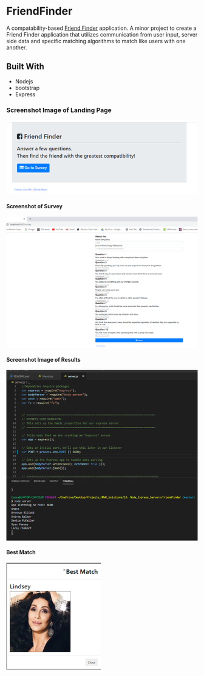 # FriendFinder
A compatability-based [Friend Finder]() application. A minor project to create a Friend Finder application that utilizes communication from user input, server side data and specific matching algorithms to match like users with one another.





## Built With
- Nodejs
- bootstrap
- Express

### Screenshot Image of Landing Page
![Landing Page](https://github.com/slsmi285/FriendFinder/blob/master/app/images/landingpage.PNG)

#### Screenshot of Survey
![Survey Questions](https://github.com/slsmi285/FriendFinder/blob/master/app/images/Survey%20Quest%20Screenshot.PNG)

#### Screenshot Image of Results
![Node Results](https://github.com/slsmi285/FriendFinder/blob/master/app/images/node%20log.PNG)

#### Best Match
![Best Match](https://github.com/slsmi285/FriendFinder/blob/master/app/images/BestMatch.PNG)
